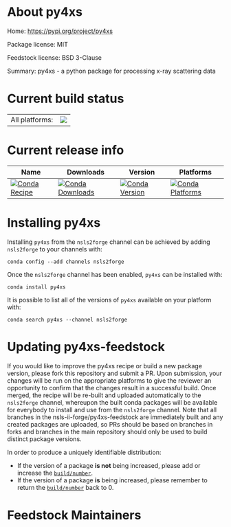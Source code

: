 About py4xs
===========

Home: https://pypi.org/project/py4xs

Package license: MIT

Feedstock license: BSD 3-Clause

Summary: py4xs - a python package for processing x-ray scattering data



Current build status
====================


<table><tr><td>All platforms:</td>
    <td>
      <a href="https://dev.azure.com/nsls2forge/nsls2forge/_build/latest?definitionId=94&branchName=master">
        <img src="https://dev.azure.com/nsls2forge/nsls2forge/_apis/build/status/py4xs-feedstock?branchName=master">
      </a>
    </td>
  </tr>
</table>

Current release info
====================

| Name | Downloads | Version | Platforms |
| --- | --- | --- | --- |
| [![Conda Recipe](https://img.shields.io/badge/recipe-py4xs-green.svg)](https://anaconda.org/nsls2forge/py4xs) | [![Conda Downloads](https://img.shields.io/conda/dn/nsls2forge/py4xs.svg)](https://anaconda.org/nsls2forge/py4xs) | [![Conda Version](https://img.shields.io/conda/vn/nsls2forge/py4xs.svg)](https://anaconda.org/nsls2forge/py4xs) | [![Conda Platforms](https://img.shields.io/conda/pn/nsls2forge/py4xs.svg)](https://anaconda.org/nsls2forge/py4xs) |

Installing py4xs
================

Installing `py4xs` from the `nsls2forge` channel can be achieved by adding `nsls2forge` to your channels with:

```
conda config --add channels nsls2forge
```

Once the `nsls2forge` channel has been enabled, `py4xs` can be installed with:

```
conda install py4xs
```

It is possible to list all of the versions of `py4xs` available on your platform with:

```
conda search py4xs --channel nsls2forge
```




Updating py4xs-feedstock
========================

If you would like to improve the py4xs recipe or build a new
package version, please fork this repository and submit a PR. Upon submission,
your changes will be run on the appropriate platforms to give the reviewer an
opportunity to confirm that the changes result in a successful build. Once
merged, the recipe will be re-built and uploaded automatically to the
`nsls2forge` channel, whereupon the built conda packages will be available for
everybody to install and use from the `nsls2forge` channel.
Note that all branches in the nsls-ii-forge/py4xs-feedstock are
immediately built and any created packages are uploaded, so PRs should be based
on branches in forks and branches in the main repository should only be used to
build distinct package versions.

In order to produce a uniquely identifiable distribution:
 * If the version of a package **is not** being increased, please add or increase
   the [``build/number``](https://conda.io/docs/user-guide/tasks/build-packages/define-metadata.html#build-number-and-string).
 * If the version of a package **is** being increased, please remember to return
   the [``build/number``](https://conda.io/docs/user-guide/tasks/build-packages/define-metadata.html#build-number-and-string)
   back to 0.

Feedstock Maintainers
=====================


